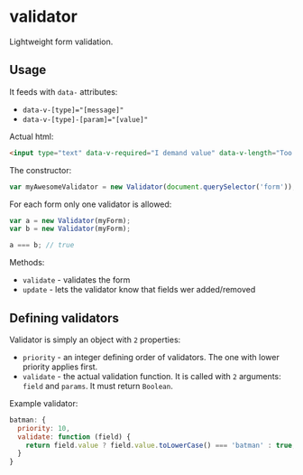 validator
=========

Lightweight form validation.


Usage
-----
It feeds with `data-` attributes:
- `data-v-[type]="[message]"`
- `data-v-[type]-[param]="[value]"`

Actual html:
```html
<input type="text" data-v-required="I demand value" data-v-length="Too short" data-v-length-min="3">
```

The constructor:
```js
var myAwesomeValidator = new Validator(document.querySelector('form'));
```

For each form only one validator is allowed:
```js
var a = new Validator(myForm);
var b = new Validator(myForm);

a === b; // true
```

Methods:
- `validate` - validates the form
- `update` - lets the validator know that fields wer added/removed

Defining validators
-------------------
Validator is simply an object with `2` properties:
- `priority` - an integer defining order of validators. The one with lower priority applies first.
- `validate` - the actual validation function. It is called with `2` arguments: `field` and `params`. It must return `Boolean`.

Example validator:
```js
batman: {
  priority: 10,
  validate: function (field) {
    return field.value ? field.value.toLowerCase() === 'batman' : true;
  }
}
```
